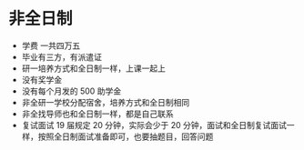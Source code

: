 # 非全日制

* 学费 一共四万五
* 毕业有三方，有派遣证
* 研一培养方式和全日制一样，上课一起上
* 没有奖学金
* 没有每个月发的 500 助学金
* 非全研一学校分配宿舍，培养方式和全日制相同
* 非全找导师也和全日制一样，都是自己联系
* 复试面试 19 届规定 20 分钟，实际会少于 20 分钟，面试和全日制复试面试一样，按照全日制面试准备即可，也要抽题目，回答问题